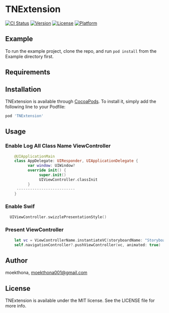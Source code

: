# TNExtension

[![CI Status](https://img.shields.io/travis/moekthona/TNExtension.svg?style=flat)](https://travis-ci.org/moekthona/TNExtension)
[![Version](https://img.shields.io/cocoapods/v/TNExtension.svg?style=flat)](https://cocoapods.org/pods/TNExtension)
[![License](https://img.shields.io/cocoapods/l/TNExtension.svg?style=flat)](https://cocoapods.org/pods/TNExtension)
[![Platform](https://img.shields.io/cocoapods/p/TNExtension.svg?style=flat)](https://cocoapods.org/pods/TNExtension)

## Example

To run the example project, clone the repo, and run `pod install` from the Example directory first.

## Requirements

## Installation

TNExtension is available through [CocoaPods](https://cocoapods.org). To install
it, simply add the following line to your Podfile:

```ruby
pod 'TNExtension'
```
## Usage
  ### Enable Log All Class Name ViewController 
  ```swift
      @UIApplicationMain
      class AppDelegate: UIResponder, UIApplicationDelegate {
            var window: UIWindow?
            override init() {
                 super.init()
                 UIViewController.classInit
            }
       --------------------------
      }
  ```
  
  ### Enable Swif
   ```swift
     UIViewController.swizzlePresentationStyle()
   ```
  ### Present ViewController
  ```swift
      let vc = ViewControllerName.instantiateVC(storyboardName: "StoryboardName")
      self.navigationController?.pushViewController(vc, animated: true)
   ```
    
 

## Author

moekthona, moekthona001@gmail.com

## License

TNExtension is available under the MIT license. See the LICENSE file for more info.
